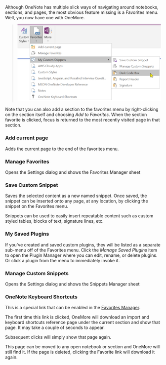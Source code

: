 Although OneNote has multiple slick ways of navigating around notebooks, sections, and pages,
the most obvious feature missing is a Favorites menu. Well, you now have one with OneMore.

> ![Favorites Menu](images/FavoritesMenu.png)

Note that you can also add a section to the favorites menu by right-clicking on the section itself
and choosing _Add to Favorites_. When the section favorite is clicked, focus is returned to the
most recently visited page in that section.

### Add current page
Adds the current page to the end of the favorites menu.

### Manage Favorites
Opens the Settings dialog and shows the Favorites Manager sheet

### Save Custom Snippet
Saves the selected content as a new named snippet. Once saved, the snippet can be inserted onto any page, at any location, by clicking the snippet on the Favorites menu.

Snippets can be used to easily insert repeatable content such as custom styled tables, blocks of text, signature lines, etc.

### My Saved Plugins
If you've created and saved custom plugins, they will be listed as a separate sub-menu off of the Favorites menu.
Click the _Manage Saved Plugins_ item to open the Plugin Manager where you can edit, rename, or delete plugins.
Or click a plugin from the menu to immediately invoke it.

### Manage Custom Snippets
Opens the Settings dialog and shows the Snippets Manager sheet

### OneNote Keyboard Shortcuts
This is a special link that can be enabled in the [Favorites Manager](Settings).

The first time this link is clicked, OneMore will download an import and keyboard shortcuts reference page under the current section and show that page. It may take a couple of seconds to appear.

Subsequent clicks will simply show that page again. 

This page can be moved to any open notebook or section and OneMore will still find it. If the page is deleted, clicking the Favorite link will download it again.
